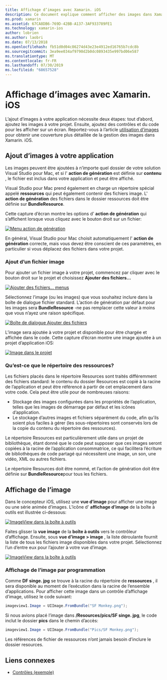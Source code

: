 ```yaml
---
title: Affichage d’images avec Xamarin. iOS
description: Ce document explique comment afficher des images dans Xamarin. iOS. Il aborde l’ajout d’images à une application par programme ou par le biais du concepteur iOS.
ms.prod: xamarin
ms.assetid: 67CA8DB6-769D-42BB-A137-3AF933789FE1
ms.technology: xamarin-ios
author: lobrien
ms.author: laobri
ms.date: 07/13/2018
ms.openlocfilehash: fb51d0d04c86274d43e23e4912ed16765b7cdc8b
ms.sourcegitcommit: 3ea9ee034af9790d2b0dc0893435e997bd06e587
ms.translationtype: MT
ms.contentlocale: fr-FR
ms.lasthandoff: 07/30/2019
ms.locfileid: "68657528"
---
```

# <a name="displaying-images-with-xamarinios"></a>Affichage d’images avec Xamarin. iOS

L’ajout d’images à votre application nécessite deux étapes: tout d’abord, ajoutez les images à votre projet. Ensuite, ajoutez des contrôles et du code pour les afficher sur un écran. Reportez-vous à l’article [utilisation d’images](~/ios/app-fundamentals/images-icons/index.md) pour obtenir une couverture plus détaillée de la gestion des images dans Xamarin. iOS.

## <a name="adding-images-to-your-app"></a>Ajout d’images à votre application

Les images peuvent être ajoutées à n’importe quel dossier de votre solution Visual Studio pour Mac, et si l' **action de génération** est définie sur **contenu** , le fichier est inclus dans votre application et peut être affiché.

Visual Studio pour Mac prend également en charge un répertoire spécial appelé **ressources** qui peut également contenir des fichiers image. L' **action de génération** des fichiers dans le dossier ressources doit être définie sur **BundleResource**.

Cette capture d’écran montre les options d' **action de génération** qui s’affichent lorsque vous cliquez avec le bouton droit sur un fichier:

 [![](image-images/image30a.png "Menu action de génération")](image-images/image30a.png#lightbox)

En général, Visual Studio pour Mac choisit automatiquement l' **action de génération** correcte, mais vous devez être conscient de ces paramètres, en particulier si vous déplacez des fichiers dans votre projet.

### <a name="adding-an-image-file"></a>Ajout d’un fichier image

Pour ajouter un fichier image à votre projet, commencez par cliquer avec le bouton droit sur le projet et choisissez **Ajouter des fichiers...**

 [![](image-images/image31a.png "Ajouter des fichiers... menus")](image-images/image31a.png#lightbox)

Sélectionnez l’image (ou les images) que vous souhaitez inclure dans la boîte de dialogue fichier standard. L’action de génération par défaut pour les images sera **BundleResource** -ne pas remplacer cette valeur à moins que vous n’ayez une raison spécifique.

 [![](image-images/image32a.png "Boîte de dialogue Ajouter des fichiers")](image-images/image32a.png#lightbox)

L’image sera ajoutée à votre projet et disponible pour être chargée et affichée dans le code. Cette capture d’écran montre une image ajoutée à un projet d’application iOS:

 [![](image-images/image33a.png "Image dans le projet")](image-images/image33a.png#lightbox)

### <a name="what-is-the-resources-directory"></a>Qu’est-ce que le répertoire des ressources?

Les fichiers placés dans le répertoire Resources sont traités différemment des fichiers standard: le contenu du dossier Resources est copié à la racine de l’application et peut être référencé à partir de cet emplacement dans votre code. Cela peut être utile pour de nombreuses raisons:

-  Stockage des images configurées dans les propriétés de l’application, telles que les images de démarrage par défaut et les icônes d’application.
-  Le stockage d’autres images et fichiers séparément du code, afin qu’ils soient plus faciles à gérer (les sous-répertoires sont conservés lors de la copie du contenu du répertoire des ressources).


Le répertoire Resources est particulièrement utile dans un projet de bibliothèque, étant donné que le code peut supposer que ces images seront copiées à la racine de l’application consommatrice, ce qui facilitera l’écriture de bibliothèques de code partagé qui nécessitent une image, un son, une vidéo, XML ou autres fichiers.

Le répertoire Resources doit être nommé, et l’action de génération doit être définie sur **BundleResource**pour tous les fichiers.

## <a name="displaying-the-image"></a>Affichage de l’image

Dans le concepteur iOS, utilisez une **vue d’image** pour afficher une image ou une série animée d’images. L’icône d' **affichage d’image** de la boîte à outils est illustrée ci-dessous:

 [![](image-images/image35a.png "ImageView dans la boîte à outils")](image-images/image35.png#lightbox)

Faites glisser la **vue image** de la **boîte à outils** vers le contrôleur d’affichage. Ensuite, sous **vue d’image > image** , la liste déroulante fournit la liste de tous les fichiers image disponibles dans votre projet. Sélectionnez l’un d’entre eux pour l’ajouter à votre vue d’image.

 [![](image-images/image36a.png "ImageView dans la boîte à outils")](image-images/image36.png#lightbox)

### <a name="displaying-the-image-programmatically"></a>Affichage de l’image par programmation

Comme **DF singe. jpg** se trouve à la racine du répertoire de **ressources** , il sera disponible au moment de l’exécution dans la racine de l’ensemble d’applications. Pour afficher cette image dans un contrôle d’affichage d’image, utilisez le code suivant:

```csharp
imageview1.Image = UIImage.FromBundle("SF Monkey.png");
```

Si nous avions placé l’image dans **/Resources/pics/SF singe. jpg**, le code inclut le dossier **pics** dans le chemin d’accès:

```csharp
imageview1.Image = UIImage.FromBundle("Pics/SF Monkey.png");
```

Les références de fichier de ressources n’ont jamais besoin d’inclure le dossier resources.

## <a name="related-links"></a>Liens connexes

- [Contrôles (exemple)](https://docs.microsoft.com/samples/xamarin/ios-samples/controls)
